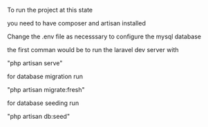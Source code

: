 To run the project at this state

you need to have composer and artisan installed

Change the .env file as necesssary to configure the mysql database

the first comman would be to run the laravel dev server with 

"php artisan serve"

for database migration run

"php artisan migrate:fresh"

for database seeding run 

"php artisan db:seed"

